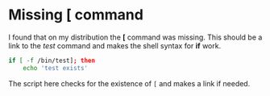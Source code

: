 # Missing [ command

I found that on my distribution the __[__ command was missing. This should be a link to the _test_ command and makes the shell syntax for __if__ work.

``` sh
if [ -f /bin/test]; then
	echo 'test exists'
```

The script here checks for the existence of ``[`` and makes a link if needed.
